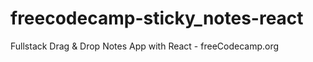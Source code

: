 # freecodecamp-sticky_notes-react
Fullstack Drag &amp; Drop Notes App with React - freeCodecamp.org
